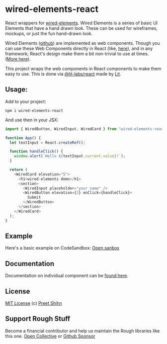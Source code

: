 # wired-elements-react
React wrappers for [wired-elements](https://wiredjs.com). Wired Elements is a series of basic UI Elements that have a hand drawn look. These can be used for wireframes, mockups, or just the fun hand-drawn look. 

Wired Elements ([github](https://github.com/rough-stuff/wired-elements)) are implemented as web components. Though you can use these Web Components directly in React (like, [here](https://codesandbox.io/s/xrll5wyl8w)), and in any framework; React's design make them a bit non-trivial to use at times. ([More here](https://custom-elements-everywhere.com/#react)).

This project wraps the web components in React components to make them easy to use. This is done via [@lit-labs/react](https://github.com/lit/lit/tree/main/packages/labs/react) made by [Lit](https://lit.dev/).

## Usage: 

Add to your project:
```
npm i wired-elements-react
```

And use then in your JSX:
```javascript
import { WiredButton, WiredInput, WiredCard } from "wired-elements-react";

function App() {
  let textInput = React.createRef();

  function handleClick() {
    window.alert(`Hello ${textInput.current.value}!`);
  }

  return (
    <WiredCard elevation="5">
      <h1>wired-elements demo</h1>
      <section>
        <WiredInput placeholder="your name" />
        <WiredButton elevation={2} onClick={handleClick}>
          Submit
        </WiredButton>
      </section>
    </WiredCard>
  );
}
```

## Example
Here's a basic example on CodeSandbox: [Open sanbox](https://codesandbox.io/s/react-wrapper-for-wired-elements-vid1j?file=/src/index.js)

## Documentation

Documentation on individual component can be [found here](https://github.com/rough-stuff/wired-elements/tree/master/docs).

## License
[MIT License](https://github.com/rough-stuff/wired-elements/blob/master/LICENSE) (c) [Preet Shihn](https://twitter.com/preetster)

## Support Rough Stuff

Become a financial contributor and help us maintain the Rough libraries like this one. [Open Collective](https://opencollective.com/rough) or [Github Sponsor](https://github.com/sponsors/pshihn)
